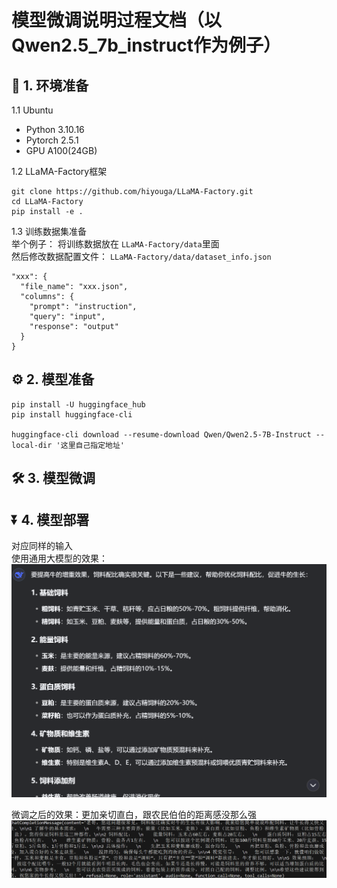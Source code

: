 # 模型微调说明过程文档（以Qwen2.5_7b_instruct作为例子）

## 🤖 1. 环境准备
1.1 Ubuntu
- Python 3.10.16
- Pytorch 2.5.1
- GPU A100(24GB)

1.2 LLaMA-Factory框架
```shell
git clone https://github.com/hiyouga/LLaMA-Factory.git  
cd LLaMA-Factory   
pip install -e .  
```
1.3 训练数据集准备  
举个例子：
将训练数据放在 `LLaMA-Factory/data`里面  
然后修改数据配置文件： `LLaMA-Factory/data/dataset_info.json` 
```shell
"xxx": {
  "file_name": "xxx.json",
  "columns": {
    "prompt": "instruction",
    "query": "input",
    "response": "output"
  }
}
```

## ⚙️ 2. 模型准备
```shell
pip install -U huggingface_hub
pip install huggingface-cli

huggingface-cli download --resume-download Qwen/Qwen2.5-7B-Instruct --local-dir '这里自己指定地址'

```


## 🛠️ 3. 模型微调

## ⏬ 4. 模型部署


对应同样的输入   
使用通用大模型的效果：    
![before_finetuning](normal.png)  


微调之后的效果：更加亲切直白，跟农民伯伯的距离感没那么强  
![compare](after_finetuning.png)  